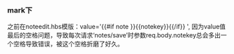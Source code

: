 <h3>mark下</h3>
之前在noteedit.hbs模版：value='{{#if note }}{{notekey}}{{/if}} ', 因为value值最后的空格问题，导致每次请求‘notes/save’时参数req.body.notekey总会多出一个空格导致错误，被这个空格折磨了好久。
